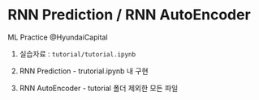 # RNN Prediction / RNN AutoEncoder  
ML Practice @HyundaiCapital  

1. 실습자료 : ```tutorial/tutorial.ipynb```  

2. RNN Prediction - trutorial.ipynb 내 구현  

3. RNN AutoEncoder - tutorial 폴더 제외한 모든 파일  
